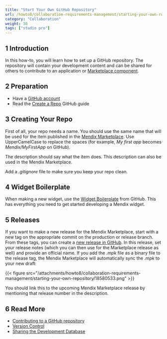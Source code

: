 ```yaml
---
title: "Start Your Own GitHub Repository"
url: /howto8/collaboration-requirements-management/starting-your-own-repository/
category: "Collaboration"
weight: 30
tags: ["studio pro"]
---
```


## 1 Introduction

In this how-to, you will learn how to set up a GitHub repository. The repository will contain your development content and can be shared for others to contribute to an application or [Marketplace component](/appstore/sharing-content/).

## 2 Preparation

* Have a [GitHub account](https://github.com/join)
* Read the [Create a Repo](https://help.github.com/articles/create-a-repo) GitHub guide

## 3 Creating Your Repo

First of all, your repo needs a name. You should use the same name that will be used for the item published in the [Mendix Marketplace](https://marketplace.mendix.com/). Use UpperCamelCase to replace the spaces (for example, *My first app* becomes *Mendix/MyFirstApp* on GitHub).

The description should say what the item does. This description can also be used in the Mendix Marketplace.

Add a *.gitignore* file to make sure you keep your repo clean.

## 4 Widget Boilerplate

When making a new widget, use the [Widget Boilerplate](https://github.com/mendix/AppStoreWidgetBoilerplate) from GitHub. This has everything you need to get started developing a Mendix widget.

## 5 Releases

If you want to make a new release for the Mendix Marketplace, start with a new tag on the appropriate commit on the production or release branch. From these tags, you can create a [new release in GitHub](https://help.github.com/articles/creating-releases). In this release, set your release notes (which you can then use for the Marketplace release as well) and provide an official name. If you add the *.mpk* file as a binary file to the release tag, the Mendix Marketplace will automatically sync the *.mpk* to your new draft:

{{< figure src="/attachments/howto8/collaboration-requirements-management/starting-your-own-repository/18580533.png" >}}

You should link this to the upcoming Mendix Marketplace release by mentioning that release number in the description.

## 6 Read More

* [Contributing to a GitHub repository](/howto8/collaboration-requirements-management/contribute-to-a-github-repository/)
* [Version Control](/refguide8/version-control/)
* [Sharing the Development Database](/howto8/collaboration-requirements-management/sharing-the-development-database/)
